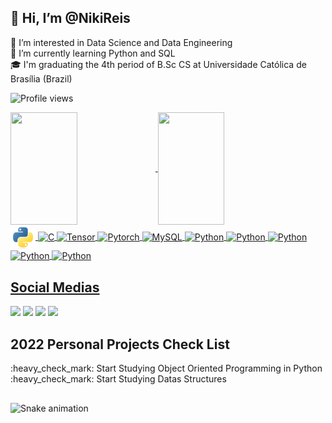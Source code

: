 ## 👋 Hi, I’m @NikiReis
<div> 👀 I’m interested in Data Science and Data Engineering </div>
<div> 🌱 I’m currently learning Python and SQL </div>
<div> 🎓 I'm graduating the 4th period of B.Sc CS at Universidade Católica de Brasília (Brazil) 

![Profile views](https://gpvc.arturio.dev/nikireis)
  

    
 </div>
  <a href="https://github.com/NikiReis">
  <img height="180em" align="center" width="46%" src="https://github-readme-stats.vercel.app/api?username=NikiReis&show_icons=true&theme=transparent&include_all_commits=true&count_private=true"/>
  <img height="180em" align="center" width="46%" src="https://github-readme-stats.vercel.app/api/top-langs/?username=NikiReis&layout=compact&langs_count=7&theme=transparent"/>
</div>

<div align="left">
<img align="center" alt="Python" height="40" width="40" src="https://raw.githubusercontent.com/devicons/devicon/master/icons/python/python-original.svg" >
<img align="center" alt="C" height="40" width="40" src="https://cdn.jsdelivr.net/gh/devicons/devicon/icons/c/c-original.svg" />
<img align="center" alt="Tensor" height="40" width="40"src="https://cdn.jsdelivr.net/gh/devicons/devicon/icons/tensorflow/tensorflow-original.svg" />
<img align="center" alt="Pytorch" height="40" width="40"src="https://cdn.jsdelivr.net/gh/devicons/devicon/icons/pytorch/pytorch-original.svg" />
<img align="center" alt="MySQL" height="70" width="70" src="https://cdn.jsdelivr.net/gh/devicons/devicon/icons/mysql/mysql-original-wordmark.svg" />
<img align="center" alt="Python" height="40" width="40" src="https://cdn.jsdelivr.net/gh/devicons/devicon/icons/ubuntu/ubuntu-plain.svg" />
<img align="center" alt="Python" height="40" width="40" src="https://cdn.jsdelivr.net/gh/devicons/devicon/icons/windows8/windows8-original.svg" />
<img align="center" alt="Python" height="40" width="40" src="https://cdn.jsdelivr.net/gh/devicons/devicon/icons/vscode/vscode-original.svg" />
<img align="center" alt="Python" height="40" width="40" src="https://cdn.jsdelivr.net/gh/devicons/devicon/icons/git/git-original.svg" />
<img align="center" alt="Python" height="40" width="40" src="https://cdn.jsdelivr.net/gh/devicons/devicon/icons/googlecloud/googlecloud-original.svg" />


                                                                                      
                            
          
## Social Medias
<div> 
  <a href="https://www.instagram.com/linekreis/" target="_blank"><img src="https://img.shields.io/badge/-Instagram-%23E4405F?style=for-the-badge&logo=instagram&logoColor=white" target="_blank"></a>
  <a href = "mailto:linekreis@hotmail.com.com"><img src="https://img.shields.io/badge/Email-0078D4?style=for-the-badge&logo=microsoft-outlook&logoColor=white" target="_blank"></a>
  <a href="https://www.linkedin.com/in/linekreis/" target="_blank"><img src="https://img.shields.io/badge/-LinkedIn-%230077B5?style=for-the-badge&logo=linkedin&logoColor=white" target="_blank"></a>
  <a href="https://open.spotify.com/user/linekerreis12"><img src="https://img.shields.io/badge/Spotify-1ED760?style=for-the-badge&logo=spotify&logoColor=white"taget="_blank"></a>
</div>

## 2022 Personal Projects Check List 
<div>:heavy_check_mark: Start Studying Object Oriented Programming in Python</div> 
<div>:heavy_check_mark: Start Studying Datas Structures</div>


##
![Snake animation](https://github.com/nikireis/nikireis/blob/output/github-contribution-grid-snake.svg)
